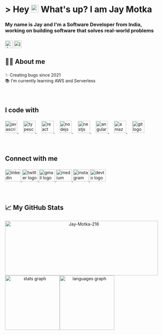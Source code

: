 <h1 align="left"> > Hey <img src="https://media.giphy.com/media/hvRJCLFzcasrR4ia7z/giphy.gif" width="25" height="25"> What's up? I am Jay Motka</h1>

###

<h3 align="left">My name is Jay and I'm a Software Developer from India, working on building software that solves real-world problems</h3>

###

<p align="left">
    <img src="https://komarev.com/ghpvc/?username=Jay-Motka-216&label=Profile%20views&color=0e75b6&style=flat" alt="Jay-Motka-216" height="25em"/>
    <a href="https://twitter.com/jay_motka" target="blank">
        <img src="https://img.shields.io/twitter/follow/jay_motka?logo=twitter&style=for-the-badge" alt="jay_motka" height="25em" />
    </a>
</p>

<h2 align="left"> 👨‍💻 About me</h2>

###

<p align="left">
    ✨ Creating bugs since 2021 <br>
    📚 I'm currently learning AWS and Serverless <br>
  <!--🎯 Goals: ...<br>🎲 Fun fact: ... -->
</p>

###

<br clear="both">

<h2 align="left">I code with</h2>

###

<div align="left">
    <a href="https://developer.mozilla.org/en-US/docs/Web/JavaScript" target="_blank" rel="noreferrer">
      <img src="https://cdn.jsdelivr.net/gh/devicons/devicon/icons/javascript/javascript-original.svg" height="40" alt="javascript logo"  />
    </a>
  <img width="12" />
    <a href="https://www.typescriptlang.org/" target="_blank" rel="noreferrer">
      <img src="https://cdn.jsdelivr.net/gh/devicons/devicon/icons/typescript/typescript-original.svg" height="40" alt="typescript logo"  />
    </a>
  <img width="12" />
    <a href="https://reactjs.org/" target="_blank" rel="noreferrer">
      <img src="https://cdn.jsdelivr.net/gh/devicons/devicon/icons/react/react-original.svg" height="40" alt="react logo"  />
    </a>
  <img width="12" />
    <a href="https://nodejs.org" target="_blank" rel="noreferrer">
      <img src="https://cdn.jsdelivr.net/gh/devicons/devicon/icons/nodejs/nodejs-original.svg" height="40" alt="nodejs logo"  />
    </a>
  <img width="12" />
    <a href="https://nestjs.com" target="_blank" rel="noreferrer">
      <img src="https://cdn.jsdelivr.net/gh/devicons/devicon/icons/nestjs/nestjs-plain.svg" height="40" alt="nestjs logo"  />
    </a>
  <img width="12" />
    
  <!-- img src="https://cdn.jsdelivr.net/gh/devicons/devicon/icons/jest/jest-plain.svg" height="40" alt="jest logo"  />
  <img width="12" /-->
  <a href="https://angular.io" target="_blank" rel="noreferrer">
      <img src="https://cdn.jsdelivr.net/gh/devicons/devicon/icons/angularjs/angularjs-original.svg" height="40" alt="angularjs logo"  />
  </a>
  <img width="12" />
  <a href="https://aws.amazon.com/?nc2=h_lg" targer="_blank" rel="noreferrrer">
      <img src="https://cdn.jsdelivr.net/gh/devicons/devicon/icons/amazonwebservices/amazonwebservices-original.svg" height="40" alt="amazonwebservices logo"  />
  </a>
  <img width="12" />
  <a href="https://git-scm.com" targer="_blank" rel="noreferrrer">
      <img src="https://cdn.jsdelivr.net/gh/devicons/devicon/icons/git/git-original.svg" height="40" alt="git logo"  />
  </a>
</div>

###

<br clear="both">

<h2 align="left">Connect with me</h2>

###

<div align="left">
  <a href="https://www.linkedin.com/in/jay-motka-5a48b1186/" target="_blank">
    <img src="https://raw.githubusercontent.com/maurodesouza/profile-readme-generator/master/src/assets/icons/social/linkedin/default.svg" width="52" height="40" alt="linkedin logo"  />
  </a>
  <a href="https://twitter.com/jay_motka" target="_blank">
    <img src="https://raw.githubusercontent.com/maurodesouza/profile-readme-generator/master/src/assets/icons/social/twitter/default.svg" width="52" height="40" alt="twitter logo"  />
  </a>
  <a href="mailto:jaymotka.216@gmail.com" target="_blank">
    <img src="https://raw.githubusercontent.com/maurodesouza/profile-readme-generator/master/src/assets/icons/social/gmail/default.svg" width="52" height="40" alt="gmail logo"  />
  </a>
  <a href="jaymotka216" target="_blank">
    <img src="https://raw.githubusercontent.com/maurodesouza/profile-readme-generator/master/src/assets/icons/social/medium/default.svg" width="52" height="40" alt="medium logo"  />
  </a>
  <a href="https://www.instagram.com/jay_motka_" target="_blank">
    <img src="https://raw.githubusercontent.com/maurodesouza/profile-readme-generator/master/src/assets/icons/social/instagram/default.svg" width="52" height="40" alt="instagram logo"  />
  </a>
  <a href="https://dev.to/jaymotka" target="_blank">
    <img src="https://raw.githubusercontent.com/maurodesouza/profile-readme-generator/master/src/assets/icons/social/devto/default.svg" width="52" height="40" alt="devto logo"  />
  </a>
</div>

###

<br clear="both">

<h2 align="left">📈 My GitHub Stats</h2>

###

<div align="center" style="display: flex; flex-direction: raw; flex-wrap: wrap;">
  <img height="180em" width="100%" src="https://github-readme-streak-stats.herokuapp.com/?user=Jay-Motka-216&layout=compact&show_icons=true&theme=tokyonight&line_height=27&title_color=FFFFFF" alt="Jay-Motka-216" />
  <img height="180em" src="https://github-readme-stats.vercel.app/api?username=Jay-Motka-216&hide_title=false&hide_rank=false&show_icons=true&include_all_commits=true&count_private=true&disable_animations=false&theme=dracula&locale=en&hide_border=false&order=1" alt="stats graph"  />
  <img height="180em" src="https://github-readme-stats.vercel.app/api/top-langs?username=Jay-Motka-216&locale=en&hide_title=false&layout=compact&card_width=450&langs_count=6&theme=dracula&hide_border=false&order=2" alt="languages graph"  />
</div>

###
